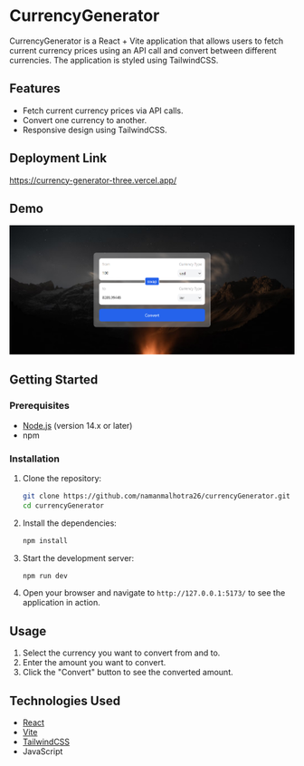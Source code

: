 # CurrencyGenerator

CurrencyGenerator is a React + Vite application that allows users to fetch current currency prices using an API call and convert between different currencies. The application is styled using TailwindCSS.

## Features

- Fetch current currency prices via API calls.
- Convert one currency to another.
- Responsive design using TailwindCSS.

## Deployment Link

https://currency-generator-three.vercel.app/

## Demo

![Currency Generator Demo](src/assets/demo.png)

## Getting Started

### Prerequisites

- [Node.js](https://nodejs.org/) (version 14.x or later)
- npm

### Installation

1. Clone the repository:

   ```bash
   git clone https://github.com/namanmalhotra26/currencyGenerator.git
   cd currencyGenerator
   ```

2. Install the dependencies:

   ```bash
   npm install
   ```

3. Start the development server:

   ```bash
   npm run dev
   ```

4. Open your browser and navigate to `http://127.0.0.1:5173/` to see the application in action.

## Usage

1. Select the currency you want to convert from and to.
2. Enter the amount you want to convert.
3. Click the "Convert" button to see the converted amount.

## Technologies Used

- [React](https://reactjs.org/)
- [Vite](https://vitejs.dev/)
- [TailwindCSS](https://tailwindcss.com/)
- JavaScript
